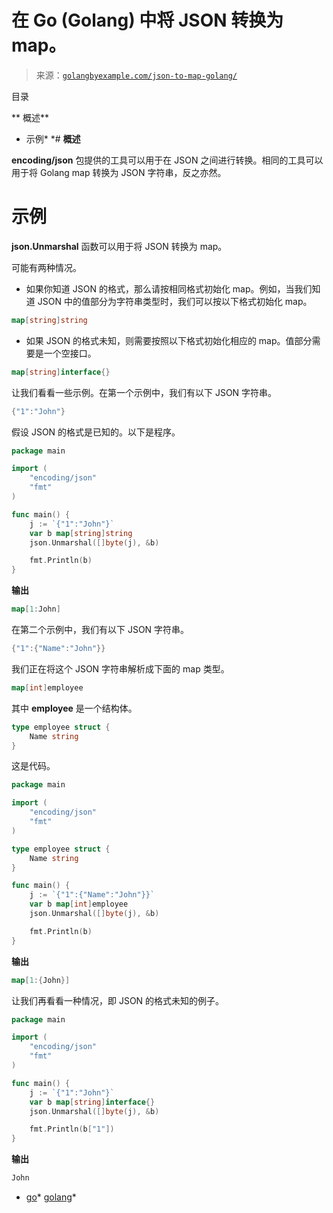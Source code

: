 <!--yml

类别：未分类

日期：2024-10-13 06:33:21

-->

# 在 Go (Golang) 中将 JSON 转换为 map。

> 来源：[`golangbyexample.com/json-to-map-golang/`](https://golangbyexample.com/json-to-map-golang/)

目录

**   概述**

+   示例*  *# **概述**

**encoding/json** 包提供的工具可以用于在 JSON 之间进行转换。相同的工具可以用于将 Golang map 转换为 JSON 字符串，反之亦然。

# **示例**

**json.Unmarshal** 函数可以用于将 JSON 转换为 map。

可能有两种情况。

+   如果你知道 JSON 的格式，那么请按相同格式初始化 map。例如，当我们知道 JSON 中的值部分为字符串类型时，我们可以按以下格式初始化 map。

```go
map[string]string
```

+   如果 JSON 的格式未知，则需要按照以下格式初始化相应的 map。值部分需要是一个空接口。

```go
map[string]interface{}
```

让我们看看一些示例。在第一个示例中，我们有以下 JSON 字符串。

```go
{"1":"John"}
```

假设 JSON 的格式是已知的。以下是程序。

```go
package main

import (
	"encoding/json"
	"fmt"
)

func main() {
	j := `{"1":"John"}`
	var b map[string]string
	json.Unmarshal([]byte(j), &b)

	fmt.Println(b)
}
```

**输出**

```go
map[1:John]
```

在第二个示例中，我们有以下 JSON 字符串。

```go
{"1":{"Name":"John"}}
```

我们正在将这个 JSON 字符串解析成下面的 map 类型。

```go
map[int]employee
```

其中 **employee** 是一个结构体。

```go
type employee struct {
    Name string
}
```

这是代码。

```go
package main

import (
	"encoding/json"
	"fmt"
)

type employee struct {
	Name string
}

func main() {
	j := `{"1":{"Name":"John"}}`
	var b map[int]employee
	json.Unmarshal([]byte(j), &b)

	fmt.Println(b)
}
```

**输出**

```go
map[1:{John}]
```

让我们再看看一种情况，即 JSON 的格式未知的例子。

```go
package main

import (
	"encoding/json"
	"fmt"
)

func main() {
	j := `{"1":"John"}`
	var b map[string]interface{}
	json.Unmarshal([]byte(j), &b)

	fmt.Println(b["1"])
}
```

**输出**

```go
John
```

+   [go](https://golangbyexample.com/tag/go/)*   [golang](https://golangbyexample.com/tag/golang/)*
